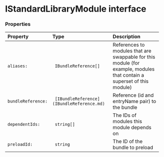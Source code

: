 # IStandardLibraryModule interface





### Properties

| Property	   | Type	| Description|
|:-------------|:-------|:-----------|
|`aliases:`      |` IBundleReference[]` | References to modules that are swappable for this module (for example, modules that contain a superset of  this module) |
|`bundleReference:`      |` [IBundleReference](IBundleReference.md)` | Reference (id and entryName pair) to the bundle |
|`dependentIds:`      |` string[]` | The IDs of modules this module depends on |
|`preloadId:`      |` string` | The ID of the bundle to preload |




